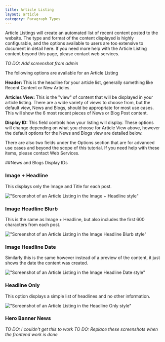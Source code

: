 ```yaml
---
title: Article Listing
layout: article
category: Paragraph Types
---
```


Article Listings will create an automated list of recent content posted to the website. The type and format of the content displayed is highly configurable, and the options available to users are too extensive to document in detail here. If you need more help with the Article Listing content beyond this page, please contact web services.

*TO DO: Add screenshot from admin*

The following options are available for an Article Listing

**Header:** This is the headline for your article list, generally something like Recent Content or New Articles.

**Articles View:** This is the "view" of content that will be displayed in your article listing. There are a wide variety of views to choose from, but the default view, News and Blogs, should be appropriate for most use cases. This will show the 6 most recent pieces of News or Blog Post content. 

**Display ID:** This field controls how your listing will display. These options will change depending on what you choose for Article View above, however the default options for the News and Blogs view are detailed below.

There are also two fields under the Options section that are for advanced use cases and beyond the scope of this tutorial. If you need help with these items, please contact Web Services.

##News and Blogs Display IDs

### Image + Headline
This displays only the Image and Title for each post.

!["Screenshot of an Article Listing in the Image + Headline style"](article-list--image-headline.png)

### Image Headline Blurb
This is the same as Image + Headline, but also includes the first 600 characters from each post. 

!["Screenshot of an Article Listing in the Image Headline Blurb style"](article-list--image-headline-blurb.png)

### Image Headline Date
Similarly this is the same however instead of a preview of the content, it just shows the date the content was created.

!["Screenshot of an Article Listing in the Image Headline Date style"](article-list--image-headline-date.png)

### Headline Only
This option displays a simple list of headlines and no other information.

!["Screenshot of an Article Listing in the Headline Only style"](article-list--headline-only.png)

### Hero Banner News
*TO DO: I couldn't get this to work*
*TO DO: Replace these screenshots when the frontend work is done*